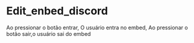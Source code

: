 # Edit_enbed_discord
 Ao pressionar o botão entrar, O usuário entra no embed, Ao pressionar o botão sair,o usuário sai do embed
